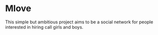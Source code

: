 # Mlove
This simple but ambitious project aims to be a social network for people interested in hiring call girls and boys.
